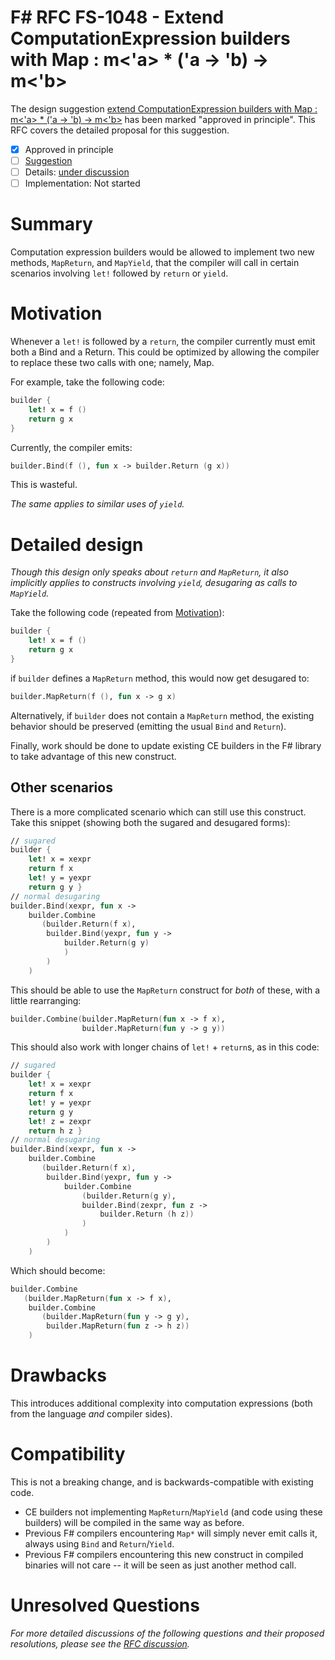 # F# RFC FS-1048 - Extend ComputationExpression builders with Map : m<'a> * ('a -> 'b) -> m<'b>

The design suggestion [extend ComputationExpression builders with Map : m<'a> * ('a -> 'b) -> m<'b>](https://github.com/fsharp/fslang-suggestions/issues/36) has been marked "approved in principle".
This RFC covers the detailed proposal for this suggestion.

* [x] Approved in principle
* [ ] [Suggestion](https://github.com/fsharp/fslang-suggestions/issues/36)
* [ ] Details: [under discussion](https://github.com/fsharp/fslang-design/issues/258)
* [ ] Implementation: Not started

# Summary
[summary]: #summary

Computation expression builders would be allowed to implement two new methods, `MapReturn`, and `MapYield`, that the compiler will call in certain scenarios involving `let!` followed by `return` or `yield`.

# Motivation
[motivation]: #motivation

Whenever a `let!` is followed by a `return`, the compiler currently must emit both a Bind and a Return. This could be optimized by allowing the compiler to replace these two calls with one; namely, Map.

For example, take the following code:

```fsharp
builder {
    let! x = f ()
    return g x
}
```

Currently, the compiler emits:

```fsharp
builder.Bind(f (), fun x -> builder.Return (g x))
```

This is wasteful.

*The same applies to similar uses of `yield`.*

# Detailed design
[design]: #detailed-design

*Though this design only speaks about `return` and `MapReturn`, it also implicitly applies to constructs involving `yield`, desugaring as calls to `MapYield`.*

Take the following code (repeated from [Motivation]):

```fsharp
builder {
    let! x = f ()
    return g x
}
```

if `builder` defines a `MapReturn` method, this would now get desugared to:

```fsharp
builder.MapReturn(f (), fun x -> g x)
```

Alternatively, if `builder` does not contain a `MapReturn` method, the existing behavior should be preserved (emitting the usual `Bind` and `Return`).

Finally, work should be done to update existing CE builders in the F# library to take advantage of this new construct.

## Other scenarios

There is a more complicated scenario which can still use this construct. Take this snippet (showing both the sugared and desugared forms):

```fsharp
// sugared
builder {
    let! x = xexpr
    return f x
    let! y = yexpr
    return g y }
// normal desugaring
builder.Bind(xexpr, fun x ->
    builder.Combine
       (builder.Return(f x),
        builder.Bind(yexpr, fun y ->
            builder.Return(g y)
            )
        )
    )
```

This should be able to use the `MapReturn` construct for *both* of these, with a little rearranging:

```fsharp
builder.Combine(builder.MapReturn(fun x -> f x),
                builder.MapReturn(fun y -> g y))
```

This should also work with longer chains of `let!` + `return`s, as in this code:

```fsharp
// sugared
builder {
    let! x = xexpr
    return f x
    let! y = yexpr
    return g y
    let! z = zexpr
    return h z }
// normal desugaring
builder.Bind(xexpr, fun x ->
    builder.Combine
       (builder.Return(f x),
        builder.Bind(yexpr, fun y ->
            builder.Combine
                (builder.Return(g y),
                builder.Bind(zexpr, fun z ->
                    builder.Return (h z))
                )
            )
        )
    )
```

Which should become:

```fsharp
builder.Combine
   (builder.MapReturn(fun x -> f x),
    builder.Combine
       (builder.MapReturn(fun y -> g y),
        builder.MapReturn(fun z -> h z))
    )
```

# Drawbacks
[drawbacks]: #drawbacks

This introduces additional complexity into computation expressions (both from the language _and_ compiler sides).

# Compatibility
[compatibility]: #compatibility

This is not a breaking change, and is backwards-compatible with existing code.

* CE builders not implementing `MapReturn`/`MapYield` (and code using these builders) will be compiled in the same way as before.
* Previous F# compilers encountering `Map*` will simply never emit calls it, always using `Bind` and `Return`/`Yield`.
* Previous F# compilers encountering this new construct in compiled binaries will not care -- it will be seen as just another method call.

# Unresolved Questions
[unresolved]: #unresolved-questions

*For more detailed discussions of the following questions and their proposed resolutions, please see the [RFC discussion](https://github.com/fsharp/fslang-design/issues/258).*
